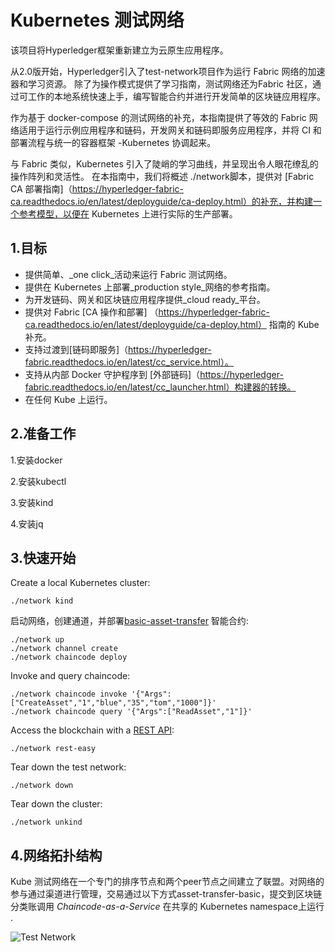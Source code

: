 # Kubernetes 测试网络

该项目将Hyperledger框架重新建立为云原生应用程序。

从2.0版开始，Hyperledger引入了test-network项目作为运行 Fabric 网络的加速器和学习资源。 除了为操作模式提供了学习指南，测试网络还为Fabric 社区，通过可工作的本地系统快速上手，编写智能合约并进行开发简单的区块链应用程序。

作为基于 docker-compose 的测试网络的补充，本指南提供了等效的 Fabric 网络适用于运行示例应用程序和链码，开发网关和链码即服务应用程序，并将 CI 和部署流程与统一的容器框架 -Kubernetes 协调起来。

与 Fabric 类似，Kubernetes 引入了陡峭的学习曲线，并呈现出令人眼花缭乱的操作阵列和灵活性。 在本指南中，我们将概述 ./network脚本，提供对 [Fabric CA 部署指南]（https://hyperledger-fabric-ca.readthedocs.io/en/latest/deployguide/ca-deploy.html）的补充，并构建一个参考模型，以便在 Kubernetes 上进行实际的生产部署。

## 1.目标

- 提供简单、_one click_活动来运行 Fabric 测试网络。
- 提供在 Kubernetes 上部署_production style_网络的参考指南。
- 为开发链码、网关和区块链应用程序提供_cloud ready_平台。
- 提供对 Fabric [CA 操作和部署] （https://hyperledger-fabric-ca.readthedocs.io/en/latest/deployguide/ca-deploy.html） 指南的 Kube 补充。
- 支持过渡到[链码即服务]（https://hyperledger-fabric.readthedocs.io/en/latest/cc_service.html）。
- 支持从内部 Docker 守护程序到 [外部链码]（https://hyperledger-fabric.readthedocs.io/en/latest/cc_launcher.html）构建器的转换。
- 在任何 Kube 上运行。

## 2.准备工作

1.安装docker

2.安装kubectl

3.安装kind

4.安装jq

## 3.快速开始

Create a local Kubernetes cluster:

```shell
./network kind
```

启动网络，创建通道，并部署[basic-asset-transfer](../asset-transfer-basic) 智能合约: 

```shell
./network up
./network channel create
./network chaincode deploy
```

Invoke and query chaincode:

```shell
./network chaincode invoke '{"Args":["CreateAsset","1","blue","35","tom","1000"]}' 
./network chaincode query '{"Args":["ReadAsset","1"]}'
```

Access the blockchain with a [REST API](https://github.com/hyperledger/fabric-samples/tree/main/asset-transfer-basic/rest-api-typescript): 

```
./network rest-easy
```

Tear down the test network: 

```shell
./network down 
```

Tear down the cluster: 

```shell
./network unkind
```


## 4.网络拓扑结构

Kube 测试网络在一个专门的排序节点和两个peer节点之间建立了联盟。对网络的参与通过渠道进行管理，交易通过以下方式asset-transfer-basic，提交到区块链分类账调用 
_Chaincode-as-a-Service_ 在共享的 Kubernetes namespace上运行 .

![Test Network](https://github.com/hyperledger/fabric-samples/raw/main/test-network-k8s/docs/images/test-network.png)
